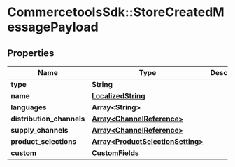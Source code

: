 # CommercetoolsSdk::StoreCreatedMessagePayload

## Properties
Name | Type | Description | Notes
------------ | ------------- | ------------- | -------------
**type** | **String** |  | [optional] 
**name** | [**LocalizedString**](LocalizedString.md) |  | [optional] 
**languages** | **Array&lt;String&gt;** |  | [optional] 
**distribution_channels** | [**Array&lt;ChannelReference&gt;**](ChannelReference.md) |  | [optional] 
**supply_channels** | [**Array&lt;ChannelReference&gt;**](ChannelReference.md) |  | [optional] 
**product_selections** | [**Array&lt;ProductSelectionSetting&gt;**](ProductSelectionSetting.md) |  | [optional] 
**custom** | [**CustomFields**](CustomFields.md) |  | [optional] 

